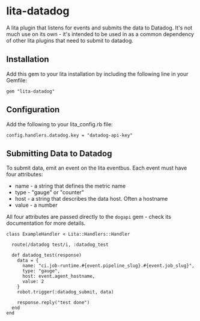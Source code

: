 # lita-datadog

A lita plugin that listens for events and submits the data to Datadog. It's
not much use on its own - it's intended to be used in as a common dependency
of other lita plugins that need to submit to datadog.

## Installation

Add this gem to your lita installation by including the following line in your Gemfile:

    gem "lita-datadog"

## Configuration

Add the following to your lita_config.rb file:

    config.handlers.datadog.key = "datadog-api-key"

## Submitting Data to Datadog

To submit data, emit an event on the lita eventbus. Each event must have four attributes:

* name - a string that defines the metric name
* type - "gauge" or "counter"
* host - a string that describes the data host. Often a hostname
* value - a number

All four attributes are passed directly to the `dogapi` gem - check its
documentation for more details.

    class ExampleHandler < Lita::Handlers::Handler

      route(/datadog test/i, :datadog_test

      def datadog_test(response)
        data = {
          name: "ci.job-runtime.#{event.pipeline_slug}.#{event.job_slug}",
          type: "gauge",
          host: event.agent_hostname,
          value: 2
        }
        robot.trigger(:datadog_submit, data)

        response.reply("test done")
      end
    end

